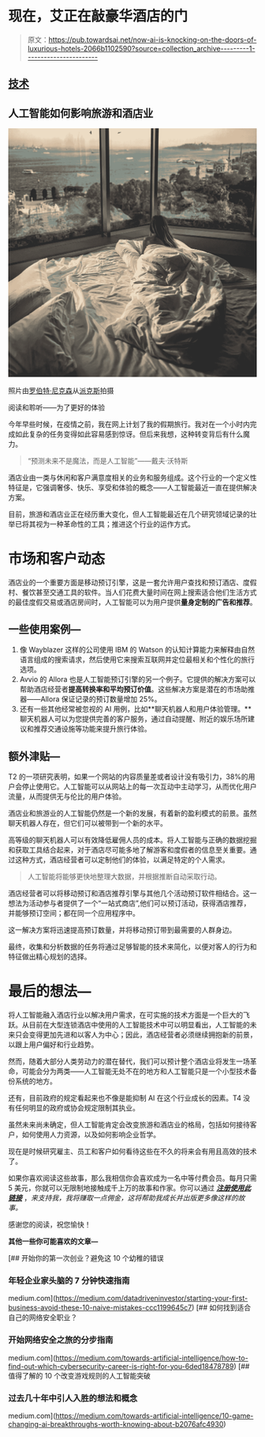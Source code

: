 # 现在，艾正在敲豪华酒店的门

> 原文：<https://pub.towardsai.net/now-ai-is-knocking-on-the-doors-of-luxurious-hotels-2066b1102590?source=collection_archive---------1----------------------->

## [技术](https://towardsai.net/p/category/technology)

## 人工智能如何影响旅游和酒店业

![](img/8f2ddec65d682d9eb6f650ae7d671afa.png)

照片由[罗伯特·尼克森](https://www.pexels.com/@rpnickson?utm_content=attributionCopyText&utm_medium=referral&utm_source=pexels)从[派克斯](https://www.pexels.com/photo/woman-laying-down-on-bed-inside-room-2417842/?utm_content=attributionCopyText&utm_medium=referral&utm_source=pexels)拍摄

阅读和聆听——为了更好的体验

今年早些时候，在疫情之前，我在网上计划了我的假期旅行。我对在一个小时内完成如此复杂的任务变得如此容易感到惊讶。但后来我想，这种转变背后有什么魔力。

> “预测未来不是魔法，而是人工智能”——戴夫·沃特斯

酒店业由一类与休闲和客户满意度相关的业务和服务组成。这个行业的一个定义性特征是，它强调奢侈、快乐、享受和体验的概念——人工智能最近一直在提供解决方案。

目前，旅游和酒店业正在经历重大变化，但人工智能最近在几个研究领域记录的壮举已将其视为一种革命性的工具；推进这个行业的运作方式。

# 市场和客户动态

酒店业的一个重要方面是移动预订引擎，这是一套允许用户查找和预订酒店、度假村、餐饮甚至交通工具的软件。当人们花费大量时间在网上搜索适合他们生活方式的最佳度假交易或酒店房间时，人工智能可以为用户提供**量身定制的广告和推荐**。

## 一些使用案例—

1.  像 Wayblazer 这样的公司使用 IBM 的 Watson 的认知计算能力来解释由自然语言组成的搜索请求，然后使用它来搜索互联网并定位最相关和个性化的旅行选项。
2.  Avvio 的 Allora 也是人工智能预订引擎的另一个例子。它提供的解决方案可以帮助酒店经营者**提高转换率和平均预订价值**。这些解决方案是潜在的市场助推器——Allora 保证记录的预订数量增加 25%。
3.  还有一些其他经常被忽视的 AI 用例，比如**聊天机器人和用户体验管理。**聊天机器人可以为您提供完善的客户服务，通过自动提醒、附近的娱乐场所建议和推荐交通设施等功能来提升旅行体验。

## 额外津贴—

T2 的一项研究表明，如果一个网站的内容质量差或者设计没有吸引力，38%的用户会停止使用它。人工智能可以从网站上的每一次互动中主动学习，从而优化用户流量，从而提供无与伦比的用户体验。

酒店业和旅游业的人工智能仍然是一个新的发展，有着新的盈利模式的前景。虽然聊天机器人存在，但它们可以被带到一个新的水平。

高等级的聊天机器人可以有效降低雇佣人员的成本。将人工智能与正确的数据挖掘和获取工具结合起来，对于酒店尽可能多地了解游客和度假者的信息至关重要。通过这种方式，酒店经营者可以定制他们的体验，以满足特定的个人需求。

> 人工智能将能够更快地整理大数据，并根据推断自动采取行动。

酒店经营者可以将移动预订和酒店推荐引擎与其他几个活动预订软件相结合。这一想法为活动参与者提供了一个“一站式商店”,他们可以预订活动，获得酒店推荐，并能够预订空间；都在同一个应用程序中。

这一解决方案将迅速提高预订数量，并将移动预订带到最需要的人群身边。

最终，收集和分析数据的任务将通过足够智能的技术来简化，以便对客人的行为和特征做出精心规划的选择。

# 最后的想法—

将人工智能融入酒店行业以解决用户需求，在可实施的技术方面是一个巨大的飞跃。从目前在大型连锁酒店中使用的人工智能技术中可以明显看出，人工智能的未来只会变得更加先进和以客人为中心；因此，酒店经营者必须继续拥抱新的前景，以跟上用户偏好和行业趋势。

然而，随着大部分人类劳动力的潜在替代，我们可以预计整个酒店业将发生一场革命，可能会分为两类——人工智能无处不在的地方和人工智能只是一个小型技术备份系统的地方。

还有，目前政府的规定看起来也不像是能抑制 AI 在这个行业成长的因素。T4 没有任何明显的政府或协会规定限制其执业。

虽然未来尚未确定，但人工智能肯定会改变旅游和酒店业的格局，包括如何接待客户，如何使用人力资源，以及如何影响企业哲学。

现在是时候研究雇主、员工和客户如何看待这些在不久的将来会有用且高效的技术了。

如果你喜欢阅读这些故事，那么我相信你会喜欢成为一名中等付费会员。每月只需 5 美元，你就可以无限制地接触成千上万的故事和作家。你可以通过 [***注册使用此链接***](https://nishu-jain.medium.com/membership) ，*来支持我，我将赚取一点佣金，这将帮助我成长并出版更多像这样的故事。*

感谢您的阅读，祝您愉快！

**其他一些你可能喜欢的文章—**

[](https://medium.com/datadriveninvestor/starting-your-first-business-avoid-these-10-naive-mistakes-ccc1199645c7) [## 开始你的第一次创业？避免这 10 个幼稚的错误

### 年轻企业家头脑的 7 分钟快速指南

medium.com](https://medium.com/datadriveninvestor/starting-your-first-business-avoid-these-10-naive-mistakes-ccc1199645c7) [](https://medium.com/towards-artificial-intelligence/how-to-find-out-which-cybersecurity-career-is-right-for-you-6ded18478789) [## 如何找到适合自己的网络安全职业？

### 开始网络安全之旅的分步指南

medium.com](https://medium.com/towards-artificial-intelligence/how-to-find-out-which-cybersecurity-career-is-right-for-you-6ded18478789) [](https://medium.com/towards-artificial-intelligence/10-game-changing-ai-breakthroughs-worth-knowing-about-b2076afc4930) [## 值得了解的 10 个改变游戏规则的人工智能突破

### 过去几十年中引人入胜的想法和概念

medium.com](https://medium.com/towards-artificial-intelligence/10-game-changing-ai-breakthroughs-worth-knowing-about-b2076afc4930)